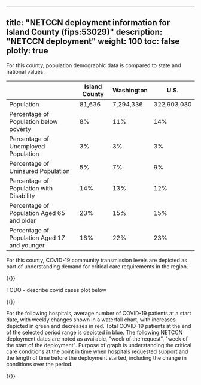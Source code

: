 
---
title: "NETCCN deployment information for Island County (fips:53029)"
description: "NETCCN deployment"
weight: 100
toc: false
plotly: true
---

For this county, population demographic data is compared to state and national values.

| | Island County | Washington | U.S. |
| ----------- | ----------- | ----------- | -------- |
| Population | 81,636 | 7,294,336 | 322,903,030 |
| Percentage of Population below poverty | 8% | 11% | 14% |
| Percentage of Unemployed Population | 3% | 3% | 3% |
| Percentage of Uninsured Population | 5% | 7% | 9% |
| Percentage of Population with Disability | 14% | 13% | 12% |
| Percentage of Population Aged 65 and older | 23% | 15% | 15% |
| Percentage of Population Aged 17 and younger | 18% | 22% | 23% |

  

For this county, COVID-19 community transmission levels are depicted as part of understanding demand for critical care requirements in the region.

{{<plotly json="netccn/53029/covid_transmission.plotly.json" height="400px">}}


TODO - describe covid cases plot below

  {{<plotly json="netccn/53029/covid_cases.plotly.json" height="400px">}}


For the following hospitals, average number of COVID-19 patients at a start date, with weekly changes shown in a waterfall chart, with increases depicted in green and decreases in red.  Total COVID-19 patients at the end of the selected period range is depicted in blue.  The following NETCCN deployment dates are noted as available, "week of the request", "week of the start of the deployment".  Purpose of graph is understanding the critical care conditions at the point in time when hospitals requested support and the length of time before the deployment started, including the change in conditions over the period.

{{<plotly json="netccn/53029/hospital.501339.plotly.json" height="400px">}}
